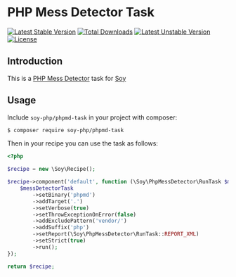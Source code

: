 # PHP Mess Detector Task

[![Latest Stable Version](https://poser.pugx.org/soy-php/phpmd-task/v/stable)](https://packagist.org/packages/soy-php/phpmd-task) [![Total Downloads](https://poser.pugx.org/soy-php/phpmd-task/downloads)](https://packagist.org/packages/soy-php/phpmd-task) [![Latest Unstable Version](https://poser.pugx.org/soy-php/phpmd-task/v/unstable)](https://packagist.org/packages/soy-php/phpmd-task) [![License](https://poser.pugx.org/soy-php/phpmd-task/license)](https://packagist.org/packages/soy-php/phpmd-task)

## Introduction
This is a [PHP Mess Detector](http://phpmd.org/) task for [Soy](https://github.com/soy-php/soy)

## Usage
Include `soy-php/phpmd-task` in your project with composer:

```sh
$ composer require soy-php/phpmd-task
```

Then in your recipe you can use the task as follows:
```php
<?php

$recipe = new \Soy\Recipe();

$recipe->component('default', function (\Soy\PhpMessDetector\RunTask $messDetectorTask) {
    $messDetectorTask
        ->setBinary('phpmd')
        ->addTarget('.')
        ->setVerbose(true)
        ->setThrowExceptionOnError(false)
        ->addExcludePattern('vendor/')
        ->addSuffix('php')
        ->setReport(\Soy\PhpMessDetector\RunTask::REPORT_XML)
        ->setStrict(true)
        ->run();
});

return $recipe;
```
